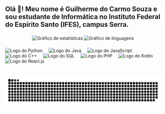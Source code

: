 
<h2 align="left">Olá 👋! Meu nome é Guilherme do Carmo Souza e sou estudante de Informática no Instituto Federal do Espírito Santo (IFES), campus Serra.</h2>

###

<div align="center">
  <img src="https://github-readme-stats.vercel.app/api?username=ilhe8l&hide_title=false&hide_rank=false&show_icons=true&include_all_commits=true&count_private=true&disable_animations=false&theme=dracula&locale=pt-BR&hide_border=false" height="150" alt="Gráfico de estatísticas" />
  <img src="https://github-readme-stats.vercel.app/api/top-langs?username=ilhe8l&locale=pt-BR&hide_title=false&layout=compact&card_width=320&langs_count=5&theme=dracula&hide_border=false" height="150" alt="Gráfico de linguagens" />
</div>

###

<div align="left">
  <img src="https://cdn.jsdelivr.net/gh/devicons/devicon/icons/python/python-original.svg" height="30" alt="Logo do Python" />
  <img width="12" />
  <img src="https://cdn.jsdelivr.net/gh/devicons/devicon/icons/java/java-original.svg" height="30" alt="Logo do Java" />
  <img width="12" />
  <img src="https://cdn.jsdelivr.net/gh/devicons/devicon/icons/javascript/javascript-original.svg" height="30" alt="Logo do JavaScript" />
  <img width="12" />
  <img src="https://cdn.jsdelivr.net/gh/devicons/devicon/icons/cplusplus/cplusplus-original.svg" height="30" alt="Logo do C++" />
  <img width="12" />
  <img src="https://cdn.jsdelivr.net/gh/devicons/devicon/icons/sqlite/sqlite-original.svg" height="30" alt="Logo do SQL" />
  <img width="12" />
  <img src="https://cdn.jsdelivr.net/gh/devicons/devicon/icons/php/php-original.svg" height="30" alt="Logo do PHP" />
  <img width="12" />
  <img src="https://cdn.jsdelivr.net/gh/devicons/devicon/icons/kotlin/kotlin-original.svg" height="30" alt="Logo do Kotlin" />
  <img width="12" />
  <img src="https://cdn.jsdelivr.net/gh/devicons/devicon/icons/react/react-original.svg" height="30" alt="Logo do React.js" />
</div>

###

<br clear="both">

<img src="https://raw.githubusercontent.com/ilhe8l/ilhe8l/output/snake.svg" alt="Animação de cobra" />

###

